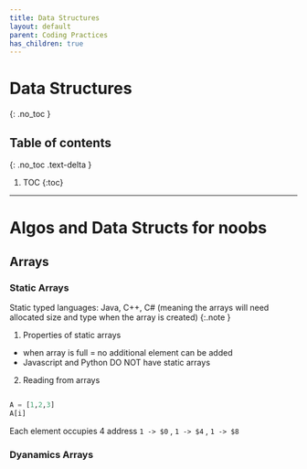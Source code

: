 ```yaml
---
title: Data Structures
layout: default
parent: Coding Practices
has_children: true
---
```

# Data Structures
{: .no_toc }

## Table of contents
{: .no_toc .text-delta }

1. TOC
{:toc}

---

# Algos and Data Structs for noobs

## Arrays
### Static Arrays

Static typed languages: Java, C++, C# (meaning the arrays will need allocated size and type when the array is created)
{:.note }

1. Properties of static arrays
- when array is full = no additional element can be added
- Javascript and Python DO NOT have static arrays

2. Reading from arrays

```python

A = [1,2,3]
A[i] 

```

Each element occupies 4 address 
`1 -> $0` , `1 -> $4` , `1 -> $8`

### Dyanamics Arrays